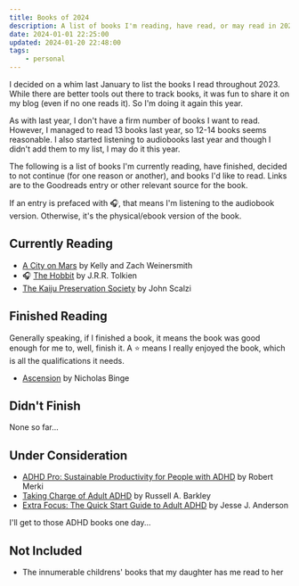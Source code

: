 ```yaml
---
title: Books of 2024
description: A list of books I'm reading, have read, or may read in 2024.
date: 2024-01-01 22:25:00
updated: 2024-01-20 22:48:00
tags:
    - personal
---
```


I decided on a whim last January to list the books I read throughout 2023. While there are better tools out there to track books, it was fun to share it on my blog (even if no one reads it). So I'm doing it again this year. 

As with last year, I don't have a firm number of books I want to read. However, I managed to read 13 books last year, so 12-14 books seems reasonable. I also started listening to audiobooks last year and though I didn't add them to my list, I may do it this year. 

The following is a list of books I'm currently reading, have finished, decided to not continue (for one reason or another), and books I'd like to read. Links are to the Goodreads entry or other relevant source for the book.

If an entry is prefaced with 🎧, that means I'm listening to the audiobook version. Otherwise, it's the physical/ebook version of the book.

## Currently Reading
* [A City on Mars](https://www.goodreads.com/book/show/125084292-a-city-on-mars) by Kelly and Zach Weinersmith
* 🎧 [The Hobbit](https://www.goodreads.com/book/show/59733167-the-hobbit) by J.R.R. Tolkien
* [The Kaiju Preservation Society](https://www.goodreads.com/book/show/57693406-the-kaiju-preservation-society) by John Scalzi

## Finished Reading
Generally speaking, if I finished a book, it means the book was good enough for me to, well, finish it. A ⭐ means I really enjoyed the book, which is all the qualifications it needs.

* [Ascension](https://www.goodreads.com/book/show/61813107-ascension) by Nicholas Binge

## Didn't Finish
None so far...

## Under Consideration
* [ADHD Pro: Sustainable Productivity for People with ADHD](https://adhdpro.xyz/) by Robert Merki
* [Taking Charge of Adult ADHD](https://www.guilford.com/books/Taking-Charge-of-Adult-ADHD/Russell-Barkley/9781462546855) by Russell A. Barkley
* [Extra Focus: The Quick Start Guide to Adult ADHD](https://www.goodreads.com/book/show/197655262-extra-focus) by Jesse J. Anderson

I'll get to those ADHD books one day...

## Not Included
* The innumerable childrens' books that my daughter has me read to her
